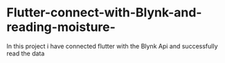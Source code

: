 # Flutter-connect-with-Blynk-and-reading-moisture-
In this project i have connected flutter with the Blynk Api and successfully read the data 
